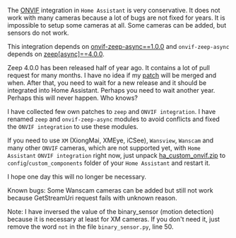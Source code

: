 The [ONVIF](https://www.home-assistant.io/integrations/onvif/) integration in `Home Assistant` is very conservative.
It does not work with many cameras because a lot of bugs are not fixed for years.
It is impossible to setup some cameras at all. Some cameras can be added, but sensors do not work.

This integration depends on [onvif-zeep-async==1.0.0](https://github.com/hunterjm/python-onvif-zeep-async) and `onvif-zeep-async` depends on [zeep[async]==4.0.0](https://github.com/mvantellingen/python-zeep).

Zeep 4.0.0 has been released half of year ago. It contains a lot of pull request for many months. I have no idea if my [patch](https://github.com/mvantellingen/python-zeep/pull/1206) will be merged and when.
After that, you need to wait for a new release and it should be integrated into Home Assistant.
Perhaps you need to wait another year. Perhaps this will never happen. Who knows?

I have collected few own patches to `zeep` and `ONVIF integration`.
I have renamed `zeep` and `onvif-zeep-async` modules to avoid conflicts and fixed the `ONVIF integration` to use these modules.

If you need to use `XM` (XiongMai, XMEye, iCSee), `Wansview`, `Wanscam` and many other `ONVIF` cameras, which are not supported yet, with `Home Assistant` `ONVIF integration` right now,
just unpack [ha_custom_onvif.zip](https://github.com/slydiman/ha_custom_onvif/releases/latest) to `config`/`custom_components` folder of your `Home Assistant` and restart it.

I hope one day this will no longer be necessary.

Known bugs: Some Wanscam cameras can be added but still not work because GetStreamUri request fails with unknown reason.

Note: I have inversed the value of the binary_sensor (motion detection) because it is necessary at least for XM cameras.
If you don't need it, just remove the word `not` in the file `binary_sensor.py`, line 50.
